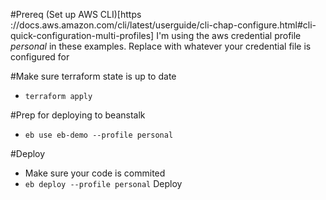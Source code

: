 #Prereq
(Set up AWS CLI)[https ://docs.aws.amazon.com/cli/latest/userguide/cli-chap-configure.html#cli-quick-configuration-multi-profiles]
I'm using the aws credential profile *personal* in these examples.
Replace with whatever your credential file is configured for

#Make sure terraform state is up to date
* `terraform apply`

#Prep for deploying to beanstalk
*  `eb use eb-demo --profile personal`

#Deploy
*  Make sure your code is commited
*  `eb deploy --profile personal` Deploy
